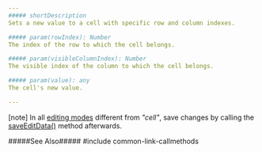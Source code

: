 ```yaml
---
##### shortDescription
Sets a new value to a cell with specific row and column indexes.

##### param(rowIndex): Number
The index of the row to which the cell belongs.

##### param(visibleColumnIndex): Number
The visible index of the column to which the cell belongs.

##### param(value): any
The cell's new value.

---
```

[note] In all [editing modes](/api-reference/10%20UI%20Widgets/GridBase/1%20Configuration/editing/mode.md '{basewidgetpath}/Configuration/editing/#mode') different from *"cell"*, save changes by calling the [saveEditData()](/api-reference/10%20UI%20Widgets/GridBase/3%20Methods/saveEditData().md '{basewidgetpath}/Methods/#saveEditData') method afterwards.

#####See Also#####
#include common-link-callmethods